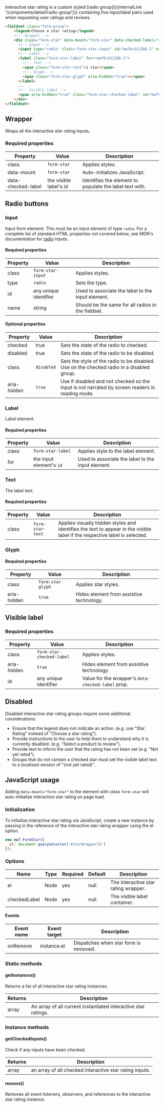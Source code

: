 Interactive star rating is a custom styled [radio group]({{internalLink '/components/detail/radio-group'}}) containing five input/label pairs used when requesting user ratings and reviews.

```html
<fieldset class="form-group">
    <legend>Choose a star rating</legend>
    <!-- Wrapper -->
    <div class="form-star" data-mount="form-star" data-checked-label="mwf6c51228b-label">
      <!-- Input -->
      <input type="radio" class="form-star-input" id="mwf6c51228b-1" name="starRating" value="1">
      <!-- Label -->
      <label class="form-star-label" for="mwf6c51228b-1">
        <!-- Text -->
        <span class="form-star-text">1 star</span>
        <!-- Glyph -->
        <span class="form-star-glyph" aria-hidden="true"></span>
      </label>
      ...
      <!-- Visible label -->
      <span aria-hidden="true" class="form-star-checked-label" id="mwf6c51228b-label"></span>
    </div>
</fieldset>
```

## Wrapper
Wraps all the interactive star rating inputs.

### Required properties
| Property           | Value                  | Description                                             |
|--------------------|------------------------|---------------------------------------------------------|
| class              | `form-star`            | Applies styles.                                         |
| data-mount         | `form-star`            | Auto-initializes JavaScript.                            |
| data-checked-label | the visible label's id | Identifies the element to populate the label text with. |

## Radio buttons

### Input
Input form element. This must be an input element of type `radio`. For a complete list of standard HTML properties not covered below, see MDN's documentation for [radio](https://developer.mozilla.org/en-US/docs/Web/HTML/Element/input/radio) inputs.

#### Required properties
| Property | Value                 | Description                                        |
|----------|-----------------------|----------------------------------------------------|
| class    | `form-star-input`     | Applies styles.                                    |
| type     | `radio`               | Sets the type.                                     |
| id       | any unique identifier | Used to associate the label to the input element.  |
| name     | string                | Should be the same for all radios in the fieldset. |

#### Optional properties
| Property    | Value      | Description                                 |
|-------------|------------|---------------------------------------------|
| checked     | true       | Sets the state of the radio to checked.     |
| disabled    | true       | Sets the state of the radio to be disabled. |
| class       | `disabled` | Sets the style of the radio to be disabled. Use on the checked radio in a disabled group. |
| aria-hidden | `true`     | Use if disabled and not checked so the input is not narrated by screen readers in reading mode. |

### Label
Label element.

#### Required properties
| Property | Value                    | Description                                       |
|----------|--------------------------|---------------------------------------------------|
| class    | `form-star-label`        | Applies style to the label element.               |
| for      | the input element's `id` | Used to associate the label to the input element. |

### Text
The label text.

#### Required properties
| Property | Value            | Description                                       |
|----------|------------------|---------------------------------------------------|
| class    | `form-star-text` | Applies visually hidden styles and identifies the text to appear in the visible label if the respective label is selected. |

### Glyph
#### Required properties
| Property    | Value             | Description                              |
|-------------|-------------------|------------------------------------------|
| class       | `form-star-glyph` | Applies star styles.                     |
| aria-hidden | `true`            | Hides element from assistive technology. |

## Visible label
<span aria-hidden="true" class="form-star-checked-label" id="mwf6c51228b-label"></span>

### Required properties
| Property    | Value                     | Description                                        |
|-------------|---------------------------|----------------------------------------------------|
| class       | `form-star-checked-label` | Applies styles.                                    |
| aria-hidden | `true`                    | Hides element from assistive technology.           |
| id          | any unique identifier     | Value for the wrapper's `data-checked-label` prop. |

## Disabled
Disabled interactive star rating groups require some additional considerations:
- Ensure that the legend does not indicate an action.  (e.g. use "Star Rating" instead of "Choose a star rating").
- Provide instructions to the user to help them to understand why it is currently disabled. (e.g. "Select a product to review").
- Provide text to inform the user that the rating has not been set (e.g. "Not yet rated").
- Groups that do not contain a checked star must set the visible label text to a localized version of "(not yet rated)".

## JavaScript usage
Adding `data-mount="form-star"` to the element with class `form-star` will auto-initialize interactive star rating on page load.

### Initialization
To initialize interactive star rating via JavaScript, create a new instance by passing in the reference of the interactive star rating wrapper using the el option.

```js
new mwf.FormStar({
  el: document.querySelector('#starWrapperId')
});
```

### Options
| Name         | Type | Required | Default | Description                  |
|--------------|------|----------|---------|------------------------------|
| el           | Node | yes      | null    | The interactive star rating wrapper.       |
| checkedLabel | Node | yes      | null    | The visible label container. |

#### Events
| Event name   | Event target | Description                           |
|--------------|--------------|---------------------------------------|
| onRemove     | instance.el  | Dispatches when star form is removed. |

### Static methods

#### getInstances()
Returns a list of all interactive star rating instances.

| Returns | Description                                      |
|---------|--------------------------------------------------|
| array   | An array of all current instantiated interactive star ratings. |

### Instance methods

#### getCheckedInputs()
Check if any inputs have been checked.

| Returns | Description                               |
|---------|-------------------------------------------|
| array   | an array of all checked interactive star rating inputs. |

#### remove()
Removes all event listeners, observers, and references to the interactive star rating instance.
